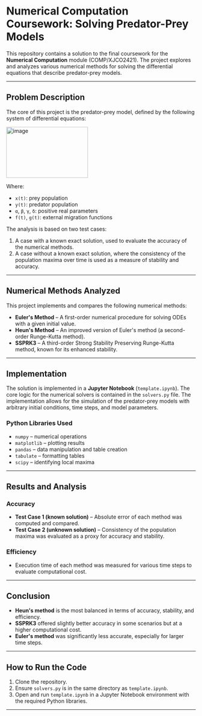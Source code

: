 # Numerical Computation Coursework: Solving Predator-Prey Models

This repository contains a solution to the final coursework for the **Numerical Computation** module (COMP/XJCO2421). The project explores and analyzes various numerical methods for solving the differential equations that describe predator-prey models.

---

## Problem Description

The core of this project is the predator-prey model, defined by the following system of differential equations:

<img width="217" height="135" alt="image" src="https://github.com/user-attachments/assets/afe8f1aa-7aed-4b50-b1b7-e72d3bff14d0" />



Where:
- `x(t)`: prey population  
- `y(t)`: predator population  
- `α`, `β`, `γ`, `δ`: positive real parameters  
- `f(t)`, `g(t)`: external migration functions  

The analysis is based on two test cases:
1. A case with a known exact solution, used to evaluate the accuracy of the numerical methods.
2. A case without a known exact solution, where the consistency of the population maxima over time is used as a measure of stability and accuracy.

---

## Numerical Methods Analyzed

This project implements and compares the following numerical methods:

- **Euler's Method** – A first-order numerical procedure for solving ODEs with a given initial value.
- **Heun's Method** – An improved version of Euler's method (a second-order Runge-Kutta method).
- **SSPRK3** – A third-order Strong Stability Preserving Runge-Kutta method, known for its enhanced stability.

---

## Implementation

The solution is implemented in a **Jupyter Notebook** (`template.ipynb`). The core logic for the numerical solvers is contained in the `solvers.py` file. The implementation allows for the simulation of the predator-prey models with arbitrary initial conditions, time steps, and model parameters.

### Python Libraries Used

- `numpy` – numerical operations  
- `matplotlib` – plotting results  
- `pandas` – data manipulation and table creation  
- `tabulate` – formatting tables  
- `scipy` – identifying local maxima

---

## Results and Analysis

### Accuracy

- **Test Case 1 (known solution)** – Absolute error of each method was computed and compared.
- **Test Case 2 (unknown solution)** – Consistency of the population maxima was evaluated as a proxy for accuracy and stability.

### Efficiency

- Execution time of each method was measured for various time steps to evaluate computational cost.

---

## Conclusion

- **Heun's method** is the most balanced in terms of accuracy, stability, and efficiency.
- **SSPRK3** offered slightly better accuracy in some scenarios but at a higher computational cost.
- **Euler's method** was significantly less accurate, especially for larger time steps.

---

## How to Run the Code

1. Clone the repository.
2. Ensure `solvers.py` is in the same directory as `template.ipynb`.
3. Open and run `template.ipynb` in a Jupyter Notebook environment with the required Python libraries.

---
